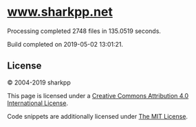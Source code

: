 # www.sharkpp.net

Processing completed 2748 files in 135.0519 seconds.

Build completed on 2019-05-02 13:01:21.

## License

&copy; 2004-2019 sharkpp

This page is licensed under a [Creative Commons Attribution 4.0 International License](http://creativecommons.org/licenses/by/4.0/).

Code snippets are additionally licensed under [The MIT License](http://opensource.org/licenses/MIT).
